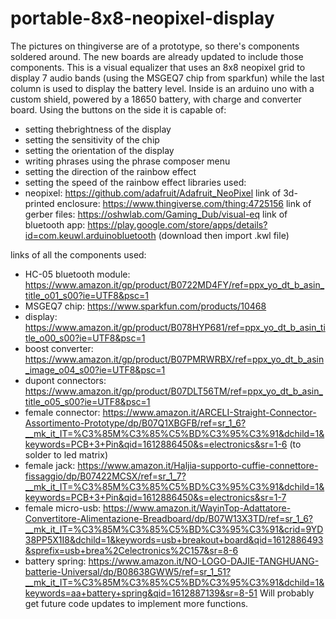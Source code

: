 # portable-8x8-neopixel-display
The pictures on thingiverse are of a prototype, so there's components soldered around. The new boards are already updated to include those components.
This is a visual equalizer that uses an 8x8 neopixel grid to display 7 audio bands (using the MSGEQ7 chip from sparkfun) while the last column is used to display the battery level.
Inside is an arduino uno with a custom shield, powered by a 18650 battery, with charge and converter board.
Using the buttons on the side it is capable of:
- setting thebrightness of the display
- setting the sensitivity of the chip
- setting the orientation of the display
- writing phrases using the phrase composer menu
- setting the direction of the rainbow effect
- setting the speed of the rainbow effect
libraries used:
- neopixel: https://github.com/adafruit/Adafruit_NeoPixel
link of 3d-printed enclosure: https://www.thingiverse.com/thing:4725156
link of gerber files: https://oshwlab.com/Gaming_Dub/visual-eq
link of bluetooth app: https://play.google.com/store/apps/details?id=com.keuwl.arduinobluetooth (download then import .kwl file)

links of all the components used:
- HC-05 bluetooth module: https://www.amazon.it/gp/product/B0722MD4FY/ref=ppx_yo_dt_b_asin_title_o01_s00?ie=UTF8&psc=1
- MSGEQ7 chip: https://www.sparkfun.com/products/10468
- display: https://www.amazon.it/gp/product/B078HYP681/ref=ppx_yo_dt_b_asin_title_o00_s00?ie=UTF8&psc=1
- boost converter: https://www.amazon.it/gp/product/B07PMRWRBX/ref=ppx_yo_dt_b_asin_image_o04_s00?ie=UTF8&psc=1
- dupont connectors: https://www.amazon.it/gp/product/B07DLT56TM/ref=ppx_yo_dt_b_asin_title_o05_s00?ie=UTF8&psc=1
- female connector: https://www.amazon.it/ARCELI-Straight-Connector-Assortimento-Prototype/dp/B07Q1XBGFB/ref=sr_1_6?__mk_it_IT=%C3%85M%C3%85%C5%BD%C3%95%C3%91&dchild=1&keywords=PCB+3+Pin&qid=1612886450&s=electronics&sr=1-6 (to solder to led matrix)
- female jack: https://www.amazon.it/Haljia-supporto-cuffie-connettore-fissaggio/dp/B07422MCSX/ref=sr_1_7?__mk_it_IT=%C3%85M%C3%85%C5%BD%C3%95%C3%91&dchild=1&keywords=PCB+3+Pin&qid=1612886450&s=electronics&sr=1-7
- female micro-usb: https://www.amazon.it/WayinTop-Adattatore-Convertitore-Alimentazione-Breadboard/dp/B07W13X3TD/ref=sr_1_6?__mk_it_IT=%C3%85M%C3%85%C5%BD%C3%95%C3%91&crid=9YD38PP5X1I8&dchild=1&keywords=usb+breakout+board&qid=1612886493&sprefix=usb+brea%2Celectronics%2C157&sr=8-6
- battery spring: https://www.amazon.it/NO-LOGO-DAJIE-TANGHUANG-batterie-Universal/dp/B08638GWW5/ref=sr_1_51?__mk_it_IT=%C3%85M%C3%85%C5%BD%C3%95%C3%91&dchild=1&keywords=aa+battery+spring&qid=1612887139&sr=8-51
Will probably get future code updates to implement more functions.
